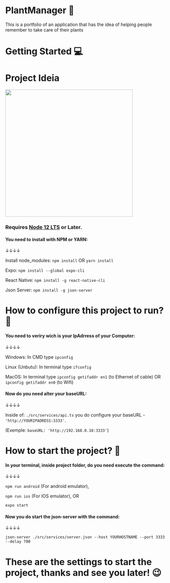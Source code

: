 # PlantManager 🌱
This is a portfolio of an application that has the idea of helping people remember to take care of their plants

# Getting Started 💻

# Project Ideia

<div>
  <img height=400em src=https://lh3.googleusercontent.com/YfAkIRx8fqxApW7ObqDoK2nW0kJcMWFiZJ3g09CtNakcXGycH2NvKNznjx1_Gp_LXAFHQwff9mAN-BAGkR7cmk1DbbcHIWpFzvaZGVFVkZooIv_PwnvdaYDylH5sOWgI8lY-0pj51ZUbkfMqx68fr8OCrcpBE-M0S5Imb_MXpOP7nVjqO8msY1Kay0XpJHGKMBJSX_GlSyzEDjrg-tWNg7iiSyQF0BMxpeWHbHI_gdfD1_foFoPqO2yTv6t9pjDzv1JGEq_s0OCrPXfTbNshWHKFUjz2FCP7_wMC3uiEI8LQsT0n-1yrIrbdBRlY_o8AaB1lZdlmIoRSN8RB_90RbEAF5J9fZ03xhj7JQtcHvy3MAKnMmbVpXD0qgeI4F3b5c7PiqKa3aiX84tX4mWsYF1qi-XZUjcDZ1PZr_jJuZ1bQIz0oY4266i5z7y8zqy5Njynnkd9md83sOHbZydKMjXVnqBvvJOwI8nYnwzAagEpKGsfzqJxE42PEtFNyGSmOunaZ01TSTrObBWWaJf_lvnKx5Q_SRILngewXv7ebaleliND16CJCBqPjahPWei9ZXxdYy_urGb7y51p34CGMfqnGRhDeeVpJN5v2DsxToUBh_WT4B6fgmp45ib-79D2CCPjow4jBJ2tD-lW7sWuN6JLVv7J8qP-WHBTb97z51tUIBB892FbEhsPvT-DZxr1dA4y7CI7v1HezDJg6GzbxqlHEww=w1566-h881-no?authuser=0?username=VithorCarlos&show_icons=true&theme=tokyonight&include_all_commits=true&count_private=true"/>
</div>

### Requires [Node 12 LTS](https://nodejs.org/en/download/) or Later.
#### You need to install with NPM or YARN:

↓↓↓↓


Install node_modules: `npm install` OR `yarn install`

Expo: `npm install --global expo-cli`

React Native: `npm install -g react-native-cli`

Json Server: `npm install -g json-server`

# How to configure this project to run? 🤔

#### You need to veriry wich is your IpAdrress of your Computer:

↓↓↓↓                                                                                     


Windows: In CMD type `ipconfig`

Linux (Unbutu): In terminal type `ifconfig`

MacOS: In terminal type `ipconfig getifaddr en1` (to Ethernet of cable) OR `ipconfig getifaddr en0` (to Wifi)

#### Now do you need alter your baseURL:

↓↓↓↓


Inside of: `./src/services/api.ts` you do configure your baseURL - `'http://YOURIPADRESS:3333'`.

(Exemple: `baseURL: 'http://192.168.0.10:3333'`)

# How to start the project? 🤔

#### In your terminal, inside project folder, do you need execute the command:

↓↓↓↓


`npm run android` (For android emulator), 

`npm run ios` (For IOS emulator), OR 

`expo start`

#### Now you do start the json-server with the command:

↓↓↓↓


`json-server ./src/services/server.json --host YOURHOSTNAME --port 3333 --delay 700`


# These are the settings to start the project, thanks and see you later! 😉



